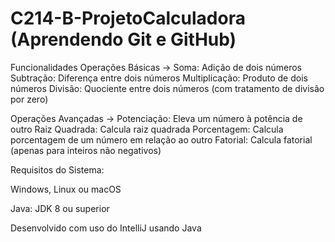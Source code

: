 # C214-B-ProjetoCalculadora (Aprendendo Git e GitHub)
Funcionalidades
Operações Básicas ->
Soma: Adição de dois números
Subtração: Diferença entre dois números
Multiplicação: Produto de dois números
Divisão: Quociente entre dois números (com tratamento de divisão por zero)

Operações Avançadas ->
Potenciação: Eleva um número à potência de outro
Raiz Quadrada: Calcula raiz quadrada
Porcentagem: Calcula porcentagem de um número em relação ao outro
Fatorial: Calcula fatorial (apenas para inteiros não negativos)

Requisitos do Sistema: 

Windows, Linux ou macOS

Java: JDK 8 ou superior

Desenvolvido com uso do IntelliJ usando Java
